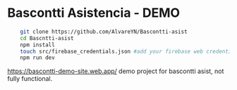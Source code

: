 # Bascontti Asistencia - DEMO


~~~bash
    git clone https://github.com/AlvareYN/Bascontti-asist
    cd Bascntti-asist
    npm install 
    touch src/firebase_credentials.json #add your firebase web credentials
    npm run dev
~~~
https://bascontti-demo-site.web.app/
demo project for bascontti asist, not fully functional.

